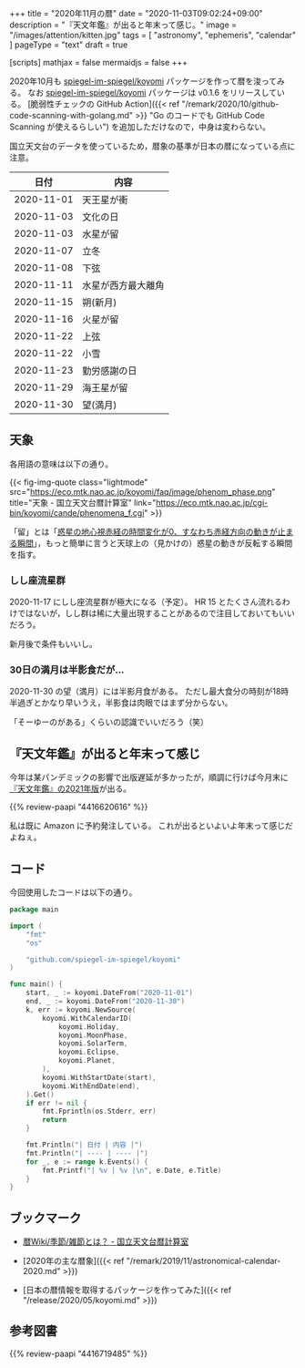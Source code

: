 +++
title = "2020年11月の暦"
date =  "2020-11-03T09:02:24+09:00"
description = "『天文年鑑』が出ると年末って感じ。"
image = "/images/attention/kitten.jpg"
tags = [ "astronomy", "ephemeris", "calendar" ]
pageType = "text"
draft = true

[scripts]
  mathjax = false
  mermaidjs = false
+++

2020年10月も [spiegel-im-spiegel/koyomi] パッケージを作って暦を浚ってみる。
なお [spiegel-im-spiegel/koyomi] パッケージは v0.1.6 をリリースしている。
[脆弱性チェックの GitHub Action]({{< ref "/remark/2020/10/github-code-scanning-with-golang.md" >}} "Go のコードでも GitHub Code Scanning が使えるらしい") を追加しただけなので，中身は変わらない。

国立天文台のデータを使っているため，暦象の基準が日本の暦になっている点に注意。

| 日付       | 内容               |
| ---------- | ------------------ |
| 2020-11-01 | 天王星が衝         |
| 2020-11-03 | 文化の日           |
| 2020-11-03 | 水星が留           |
| 2020-11-07 | 立冬               |
| 2020-11-08 | 下弦               |
| 2020-11-11 | 水星が西方最大離角 |
| 2020-11-15 | 朔(新月)           |
| 2020-11-16 | 火星が留           |
| 2020-11-22 | 上弦               |
| 2020-11-22 | 小雪               |
| 2020-11-23 | 勤労感謝の日       |
| 2020-11-29 | 海王星が留         |
| 2020-11-30 | 望(満月)           |

## 天象

各用語の意味は以下の通り。

{{< fig-img-quote class="lightmode" src="https://eco.mtk.nao.ac.jp/koyomi/faq/image/phenom_phase.png" title="天象 - 国立天文台暦計算室" link="https://eco.mtk.nao.ac.jp/cgi-bin/koyomi/cande/phenomena_f.cgi" >}}

「留」とは「[惑星の地心視赤経の時間変化が0、すなわち赤経方向の動きが止まる瞬間](https://eco.mtk.nao.ac.jp/koyomi/wiki/CFC7C0B12FCEB1.html "暦Wiki/惑星/留 - 国立天文台暦計算室")」，もっと簡単に言うと天球上の（見かけの）惑星の動きが反転する瞬間を指す。

### しし座流星群

2020-11-17 にしし座流星群が極大になる（予定）。
HR 15 とたくさん流れるわけではないが，しし群は稀に大量出現することがあるので注目しておいてもいいだろう。

新月後で条件もいいし。

### 30日の満月は半影食だが...

2020-11-30 の望（満月）には半影月食がある。
ただし最大食分の時刻が18時半過ぎとかなり早いうえ，半影食は肉眼ではまず分からない。

「そーゆーのがある」くらいの認識でいいだろう（笑）

## 『天文年鑑』が出ると年末って感じ

今年は某パンデミックの影響で出版遅延が多かったが，順調に行けば今月末に[『天文年鑑』の2021年版](https://www.amazon.co.jp/dp/4416620616?tag=baldandersinf-22&linkCode=ogi&th=1&psc=1 "天文年鑑 2021年版 | 天文年鑑 編集委員会 |本 | 通販 | Amazon")が出る。

{{% review-paapi "4416620616" %}} <!-- 天文年鑑 2021年版 -->

私は既に Amazon に予約発注している。
これが出るといよいよ年末って感じだよねぇ。


## コード

今回使用したコードは以下の通り。

```go
package main

import (
	"fmt"
	"os"

	"github.com/spiegel-im-spiegel/koyomi"
)

func main() {
	start, _ := koyomi.DateFrom("2020-11-01")
	end, _ := koyomi.DateFrom("2020-11-30")
	k, err := koyomi.NewSource(
		koyomi.WithCalendarID(
			koyomi.Holiday,
			koyomi.MoonPhase,
			koyomi.SolarTerm,
			koyomi.Eclipse,
			koyomi.Planet,
		),
		koyomi.WithStartDate(start),
		koyomi.WithEndDate(end),
	).Get()
	if err != nil {
		fmt.Fprintln(os.Stderr, err)
		return
	}

	fmt.Println("| 日付 | 内容 |")
	fmt.Println("| ---- | ---- |")
	for _, e := range k.Events() {
		fmt.Printf("| %v | %v |\n", e.Date, e.Title)
	}
}
```

## ブックマーク

- [暦Wiki/季節/雑節とは？ - 国立天文台暦計算室](https://eco.mtk.nao.ac.jp/koyomi/wiki/B5A8C0E12FBBA8C0E1A4C8A4CFA1A9.html)

- [2020年の主な暦象]({{< ref "/remark/2019/11/astronomical-calendar-2020.md" >}})
- [日本の暦情報を取得するパッケージを作ってみた]({{< ref "/release/2020/05/koyomi.md" >}})

[spiegel-im-spiegel/koyomi]: https://github.com/spiegel-im-spiegel/koyomi "spiegel-im-spiegel/koyomi: 日本のこよみ"

## 参考図書

{{% review-paapi "4416719485" %}} <!-- 天文年鑑 2020年版 -->
